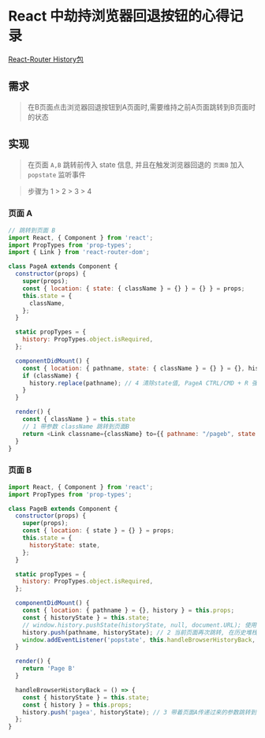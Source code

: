 # React 中劫持浏览器回退按钮的心得记录

[React-Router History包](https://github.com/remix-run/history/blob/main/docs/api-reference.md#history.listen)

## 需求

> 在B页面点击浏览器回退按钮到A页面时,需要维持之前A页面跳转到B页面时的状态

## 实现

> 在页面 `A,B` 跳转前传入 state 信息, 并且在触发浏览器回退的 `页面B` 加入 `popstate` 监听事件

> 步骤为  1 > 2 > 3 > 4

### 页面 A

```javascript
// 跳转到页面 B
import React, { Component } from 'react';
import PropTypes from 'prop-types';
import { Link } from 'react-router-dom';

class PageA extends Component {
  constructor(props) {
    super(props);
    const { location: { state: { className } = {} } = {} } = props;
    this.state = {
      className,
    };
  }

  static propTypes = {
    history: PropTypes.object.isRequired,
  };

  componentDidMount() {
    const { location: { pathname, state: { className } = {} } = {}, history } = this.props;
    if (className) {
      history.replace(pathname); // 4 清除state值, PageA CTRL/CMD + R 强制刷新时页面恢复到初始状态
    }
  }

  render() {
    const { className } = this.state
    // 1 带参数 className 跳转到页面B
    return <Link classname={className} to={{ pathname: "/pageb", state: { className: 'actived' } }}>Page B</Link>
  }
}
```

### 页面 B

```javascript
import React, { Component } from 'react';
import PropTypes from 'prop-types';

class PageB extends Component {
  constructor(props) {
    super(props);
    const { location: { state } = {} } = props;
    this.state = {
      historyState: state,
    };
  }

  static propTypes = {
    history: PropTypes.object.isRequired,
  };

  componentDidMount() {
    const { location: { pathname } = {}, history } = this.props;
    const { historyState } = this.state;
    // window.history.pushState(historyState, null, document.URL); 使用原生操作也可以达到目的, 但是在页面强制刷新的时候会丢掉 state 信息
    history.push(pathname, historyState); // 2 当前页面再次跳转, 在历史堆栈中添加一条记录, 如果不执行, 则无法触发下一行监听事件
    window.addEventListener('popstate', this.handleBrowserHistoryBack, false);
  }

  render() {
    return 'Page B'
  }

  handleBrowserHistoryBack = () => {
    const { historyState } = this.state;
    const { history } = this.props;
    history.push('pagea', historyState); // 3 带着页面A传递过来的参数跳转到页面A
  };
}
```
